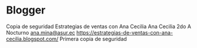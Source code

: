 # Blogger
Copia de seguridad Estrategias de ventas con Ana Cecilia
Ana Cecilia
2do A Nocturno
ana.mina@asur.ec
https://estrategias-de-ventas-con-ana-cecilia.blogspot.com/
Primera copia de seguridad

